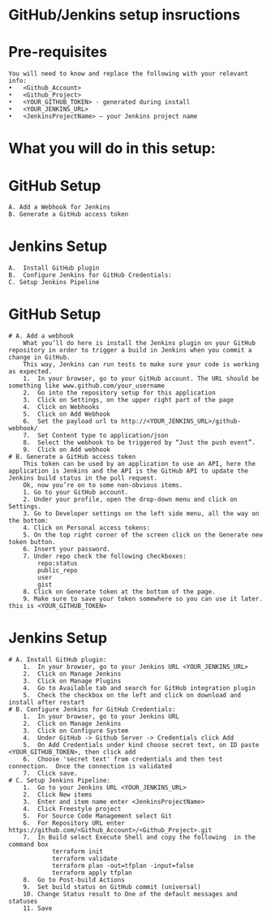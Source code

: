 # GitHub/Jenkins setup insructions 

# Pre-requisites
	You will need to know and replace the following with your relevant info:
	•	<Github_Account>
	•	<Github_Project>
	•	<YOUR_GITHUB_TOKEN> - generated during install
	•	<YOUR_JENKINS_URL>
	•	<JenkinsProjectName> – your Jenkins project name
		
# What you will do in this setup:
# GitHub Setup
	A. Add a Webhook for Jenkins
	B. Generate a GitHub access token
# Jenkins Setup
	A.	Install GitHub plugin
	B.	Configure Jenkins for GitHub Credentials:
	C. Setup Jenkins Pipeline
	
# GitHub Setup 
	# A. Add a webhook
		What you’ll do here is install the Jenkins plugin on your GitHub repository in order to trigger a build in Jenkins when you commit a change in GitHub. 
		This way, Jenkins can run tests to make sure your code is working as expected.
		1.	In your browser, go to your GitHub account. The URL should be something like www.github.com/your_username
		2.	Go into the repository setup for this application
		3.	Click on Settings, on the upper right part of the page
		4.	Click on Webhooks
		5.	Click on Add Webhook
		6.	Set the payload url to http://<YOUR_JENKINS_URL>/github-webhook/
		7.	Set Content type to application/json
		8.	Select the webhook to be triggered by “Just the push event”.
		9.	Click on Add webhook
 	# B. Generate a GitHub access token
		This token can be used by an application to use an API, here the application is Jenkins and the API is the GitHub API to update the Jenkins build status in the pull request.
		Ok, now you’re on to some non-obvious items.
		1. Go to your GitHub account.
		2. Under your profile, open the drop-down menu and click on Settings.
		3. Go to Developer settings on the left side menu, all the way on the bottom:
		4. Click on Personal access tokens:
		5. On the top right corner of the screen click on the Generate new token button.
		6. Insert your password.
		7. Under repo check the following checkboxes: 
			repo:status
			public_repo
			user
			gist
		8. Click on Generate token at the bottom of the page.
		9. Make sure to save your token somewhere so you can use it later. this is <YOUR_GITHUB_TOKEN>

# Jenkins Setup  
	# A. Install GitHub plugin:
		1.	In your browser, go to your Jenkins URL <YOUR_JENKINS_URL>
		2.	Click on Manage Jenkins
		3.	Click on Manage Plugins
		4.	Go to Available tab and search for GitHub integration plugin
		5.	Check the checkbox on the left and click on download and install after restart
	# B. Configure Jenkins for GitHub Credentials: 
		1.	In your browser, go to your Jenkins URL
		2.	Click on Manage Jenkins
		3.	Click on Configure System
		4.  Under GitHub -> Github Server -> Credentials click Add
		5.	On Add Credentials under kind choose secret text, on ID paste <YOUR_GITHUB_TOKEN>, then click add
		6. 	Choose 'secret text' from credentials and then test connection.  Once the connection is validated 
		7.	Click save.
	# C. Setup Jenkins Pipeline:
		1.	Go to your Jenkins URL <YOUR_JENKINS_URL>
		2.  Click New items
		3. 	Enter and item name enter <JenkinsProjectName>
		4.  Click Freestyle project
		5.	For Source Code Management select Git
		6.	For Repository URL enter https://github.com/<Github_Account>/<Github_Project>.git
		7.  In Build select Execute Shell and copy the following  in the command box
				terraform init
				terraform validate
				terraform plan -out=tfplan -input=false
				terraform apply tfplan
		8.	Go to Post-build Actions
		9.	Set build status on GitHub commit (universal)
		10.	Change Status result to One of the default messages and statuses
		11.	Save
    
